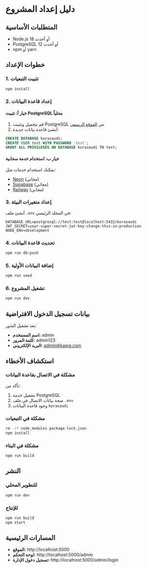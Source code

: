 # دليل إعداد المشروع

## المتطلبات الأساسية

- Node.js 18 أو أحدث
- PostgreSQL 12 أو أحدث
- npm أو yarn

## خطوات الإعداد

### 1. تثبيت التبعيات
```bash
npm install
```

### 2. إعداد قاعدة البيانات

#### خيار أ: تثبيت PostgreSQL محلياً
1. قم بتحميل وتثبيت PostgreSQL من [الموقع الرسمي](https://www.postgresql.org/download/)
2. أنشئ قاعدة بيانات جديدة:
```sql
CREATE DATABASE korasaudi;
CREATE USER test WITH PASSWORD 'test';
GRANT ALL PRIVILEGES ON DATABASE korasaudi TO test;
```

#### خيار ب: استخدام خدمة سحابية
يمكنك استخدام خدمات مثل:
- [Neon](https://neon.tech) (مجاني)
- [Supabase](https://supabase.com) (مجاني)
- [Railway](https://railway.app) (مجاني)

### 3. إعداد متغيرات البيئة

أنشئ ملف `.env` في المجلد الرئيسي:
```env
DATABASE_URL=postgresql://test:test@localhost:5432/korasaudi
JWT_SECRET=your-super-secret-jwt-key-change-this-in-production
NODE_ENV=development
```

### 4. تحديث قاعدة البيانات
```bash
npm run db:push
```

### 5. إضافة البيانات الأولية
```bash
npm run seed
```

### 6. تشغيل المشروع
```bash
npm run dev
```

## بيانات تسجيل الدخول الافتراضية

بعد تشغيل البذور:
- **اسم المستخدم:** admin
- **كلمة المرور:** admin123
- **البريد الإلكتروني:** admin@kasra.com

## استكشاف الأخطاء

### مشكلة في الاتصال بقاعدة البيانات
تأكد من:
1. تشغيل خدمة PostgreSQL
2. صحة بيانات الاتصال في ملف `.env`
3. وجود قاعدة البيانات `korasaudi`

### مشكلة في التبعيات
```bash
rm -rf node_modules package-lock.json
npm install
```

### مشكلة في البناء
```bash
npm run build
```

## النشر

### للتطوير المحلي
```bash
npm run dev
```

### للإنتاج
```bash
npm run build
npm start
```

## المسارات الرئيسية

- **الموقع:** http://localhost:5000
- **لوحة التحكم:** http://localhost:5000/admin
- **تسجيل دخول الإدارة:** http://localhost:5000/admin/login 